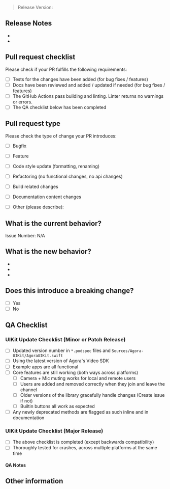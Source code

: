 <!-- Please refer to our contributing documentation for any questions on submitting a pull request, or let us know here if you need any help: https://github.com/AgoraIO-Community/iOS-UIKit/blob/main/CONTRIBUTING.md -->

> Release Version:

## Release Notes

-
-

## Pull request checklist

Please check if your PR fulfills the following requirements:
- [ ] Tests for the changes have been added (for bug fixes / features)
- [ ] Docs have been reviewed and added / updated if needed (for bug fixes / features)
- [ ] The GitHub Actions pass building and linting. Linter returns no warnings or errors.
- [ ] The QA checklist below has been completed

## Pull request type

<!-- Please do not submit updates to dependencies unless it fixes an issue. --> 

<!-- Please try to limit your pull request to one type, submit multiple pull requests if needed. --> 

Please check the type of change your PR introduces:
- [ ] Bugfix
- [ ] Feature
- [ ] Code style update (formatting, renaming)
- [ ] Refactoring (no functional changes, no api changes)
- [ ] Build related changes
- [ ] Documentation content changes
- [ ] Other (please describe): 


## What is the current behavior?
<!-- Please describe the current behavior that you are modifying, or link to a relevant issue. -->

Issue Number: N/A


## What is the new behavior?
<!-- Please describe the behavior or changes that are being added by this PR. -->

-
-
-

## Does this introduce a breaking change?

- [ ] Yes
- [ ] No

<!-- If this introduces a breaking change, please describe the impact and migration path for existing applications below. -->

<!-- If no code has changed, remove this section -->
## QA Checklist

### UIKit Update Checklist (Minor or Patch Release)

- [ ] Updated version number in `*.podspec` files and `Sources/Agora-UIKit/AgoraUIKit.swift`
- [ ] Using the latest version of Agora's Video SDK
- [ ] Example apps are all functional
- [ ] Core features are still working (both ways across platforms)
	- [ ] Camera + Mic muting works for local and remote users
	- [ ] Users are added and removed correctly when they join and leave the channel
	- [ ] Older versions of the library gracefully handle changes (Create issue if not)
	- [ ] Builtin buttons all work as expected
- [ ] Any newly deprecated methods are flagged as such inline and in documentation

<!-- Remove the next section if not applicable -->

### UIKit Update Checklist (Major Release)

- [ ] The above checklist is completed (except backwards compatibility)
- [ ] Thoroughly tested for crashes, across multiple platforms at the same time

#### QA Notes

## Other information

<!-- Any other information that is important to this PR such as screenshots of how the component looks before and after the change. -->